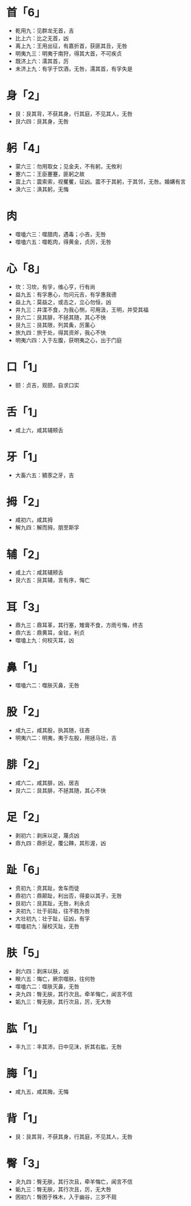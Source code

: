 # 首「6」
* 乾用九：见群龙无首，吉
* 比上六：比之无首，凶
* 离上九：王用出征，有嘉折首，获匪其丑，无咎
* 明夷九三：明夷于南狩，得其大首，不可疾贞
* 既济上六：濡其首，厉
* 未济上九：有孚于饮酒，无咎，濡其首，有孚失是
# 身「2」
* 艮：艮其背，不获其身，行其庭，不见其人，无咎
* 艮六四：艮其身，无咎
# 躬「4」
* 蒙六三：勿用取女；见金夫，不有躬，无攸利
* 蹇六二：王臣蹇蹇，匪躬之故
* 震上六：震索索，视矍矍，征凶。震不于其躬，于其邻，无咎。婚媾有言
* 涣六三：涣其躬，无悔
# 肉
* 噬嗑六三：噬腊肉，遇毒；小吝，无咎
* 噬嗑六五：噬乾肉，得黄金，贞厉，无咎
# 心「8」
* 坎：习坎，有孚，维心亨，行有尚
* 益九五：有孚惠心，勿问元吉，有孚惠我德
* 益上九：莫益之，或击之，立心勿恒，凶
* 井九三：井渫不食，为我心恻，可用汲，王明，并受其福
* 艮六二：艮其腓，不拯其随，其心不快
* 艮九三：艮其限，列其夤，厉薰心
* 旅九四：旅于处，得其资斧，我心不快
* 明夷六四：入于左腹，获明夷之心，出于门庭
# 口「1」
* 颐：贞吉，观颐，自求口实
# 舌「1」
* 咸上六，咸其辅颊舌
# 牙「1」
* 大畜六五：豶豕之牙，吉
# 拇「2」
* 咸初六，咸其拇
* 解九四：解而拇，朋至斯孚
# 辅「2」
* 咸上六：咸其辅颊舌
* 艮六五：艮其辅，言有序，悔亡
# 耳「3」
* 鼎九三：鼎耳革，其行塞，雉膏不食，方雨亏悔，终吉
* 鼎六五：鼎黄耳，金铉，利贞
* 噬嗑上九：何校灭耳，凶
# 鼻「1」
* 噬嗑六二：噬肤灭鼻，无咎
# 股「2」
* 咸九三，咸其股，执其随，往吝
* 明夷六二：明夷，夷于左股，用拯马壮，吉
# 腓「2」
* 咸六二，咸其腓，凶，居吉
* 艮六二：艮其腓，不拯其随，其心不快
# 足「2」
* 剥初六：剥床以足，蔑贞凶
* 鼎九四：鼎折足，覆公餗，其形渥，凶
# 趾「6」
* 贲初九：贲其趾，舍车而徒
* 鼎初六：鼎颠趾，利出否，得妾以其子，无咎
* 艮初六：艮其趾，无咎，利永贞
* 夬初九：壮于前趾，往不胜为咎
* 大壮初九：壮于趾，征凶，有孚
* 噬嗑初九：屦校灭趾，无咎

# 肤「5」
* 剥六四：剥床以肤，凶
* 睽六五：悔亡，厥宗噬肤，往何咎
* 噬嗑六二：噬肤灭鼻，无咎
* 夬九四：臀无肤，其行次且。牵羊悔亡，闻言不信
* 姤九三：臀无肤，其行次且，厉，无大咎
# 肱「1」
* 丰九三：丰其沛，日中见沬，折其右肱，无咎
# 脢「1」
* 咸九五，咸其脢，无悔

# 背「1」
* 艮：艮其背，不获其身，行其庭，不见其人，无咎

# 臀「3」
* 夬九四：臀无肤，其行次且，牵羊悔亡，闻言不信
* 姤九三：臀无肤，其行次且，厉，无大咎
* 困初六：臀困于株木，入于幽谷，三岁不觌
